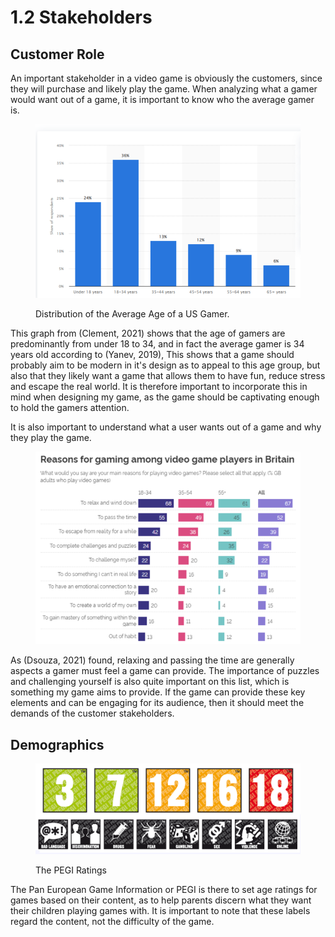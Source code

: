 # 1.2 Stakeholders

## Customer Role

An important stakeholder in a video game is obviously the customers, since they will purchase and likely play the game. When analyzing what a gamer would want out of a game, it is important to know who the average gamer is.

<figure><img src="../.gitbook/assets/image (4).png" alt=""><figcaption><p>Distribution of the Average Age of a US Gamer.</p></figcaption></figure>

This graph from (Clement, 2021) shows that the age of gamers are predominantly from under 18 to 34, and in fact the average gamer is 34 years old according to (Yanev, 2019), This shows that a game should probably aim to be modern in it's design as to appeal to this age group, but also that they likely want a game that allows them to have fun, reduce stress and escape the real world. It is therefore important to incorporate this in mind when designing my game, as the game should be captivating enough to hold the gamers attention.&#x20;

It is also important to understand what a user wants out of a game and why they play the game.&#x20;

<figure><img src="../.gitbook/assets/image (2).png" alt=""><figcaption></figcaption></figure>

As (Dsouza, 2021) found, relaxing and passing the time are generally aspects a gamer must feel a game can provide. The importance of puzzles and challenging yourself is also quite important on this list, which is something my game aims to provide. If the game can provide these key elements and can be engaging for its audience, then it should meet the demands of the customer stakeholders.

## Demographics

<figure><img src="../.gitbook/assets/image.png" alt=""><figcaption><p>The PEGI  Ratings</p></figcaption></figure>

The Pan European Game Information or PEGI is there to set age ratings for games based on their content, as to help parents discern what they want their children playing games with. It is important to note that these labels regard the content, not the difficulty of the game.
